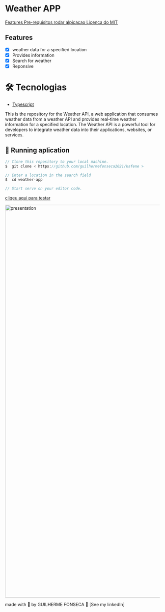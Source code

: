 
# Weather APP  

<a align="center">   
  <a href="#Features"> Features </a>
  <a href="#Tecnologias"> Pre-requisitos </a>
  <a href="##🎲 Rodando Front-end"> rodar alpicacao </a>
  <a href="#Contribuição"> Licenca do MIT </a>
</p>

## Features

* [x] weather data for a specified location
* [x] Provides information
* [x] Search for weather
* [x] Reponsive

# 🛠️ Tecnologias 
- [Typescript](https://www.typescriptlang.org/)

This is the repository for the Weather API, a web application that consumes weather data from a weather API and provides real-time weather information for a specified location. The Weather API is a powerful tool for developers to integrate weather data into their applications, websites, or services.


## 🎲 Running aplication
```js
// Clone this repository to your local machine.
$  git clone < https://github.com/guilhermefonseca2021/kafene >

// Enter a location in the search field 
$  cd weather-app

// Start serve on your editor code.

```

<a href="https://weather-app-theta-two-22.vercel.app/"> cliqeu aqui para testar </a>

<img width="1276" alt="presentation" src="https://github.com/Guilhermefonseca2021/Weather-App/assets/92196697/f051f0fd-7ffa-4453-abb8-d80c7113d9de">

made with 💜 by GUILHERME FONSECA 👋 [See my linkedIn]
